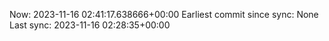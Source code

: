 Now: 2023-11-16 02:41:17.638666+00:00 Earliest commit since sync: None Last sync: 2023-11-16 02:28:35+00:00
